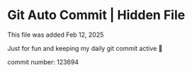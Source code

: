 # Git Auto Commit | Hidden File

This file was added Feb 12, 2025

Just for fun and keeping my daily git commit active 🤪

commit number: 123694
